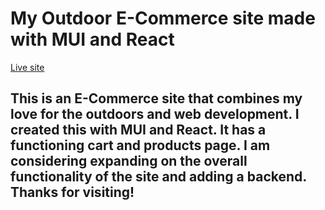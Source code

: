 # My Outdoor E-Commerce site made with MUI and React

[Live site](https://wonderful-ptolemy-65f598.netlify.app/)

## This is an E-Commerce site that combines my love for the outdoors and web development. I created this with MUI and React. It has a functioning cart and products page. I am considering expanding on the overall functionality of the site and adding a backend. Thanks for visiting!
